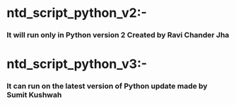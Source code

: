 # ntd_script_python_v2:-
### It will run only in Python version 2 Created by Ravi Chander Jha

# ntd_script_python_v3:-
### It can run on the latest version of Python update made by Sumit Kushwah
